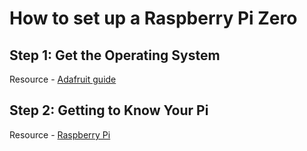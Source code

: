 # How to set up a Raspberry Pi Zero

## Step 1: Get the Operating System
Resource - [Adafruit guide](https://learn.adafruit.com/introducing-the-raspberry-pi-zero/setting-up-your-sd-card)

## Step 2: Getting to Know Your Pi 
Resource - [Raspberry Pi](https://www.raspberrypi.org/magpi-issues/MagPi40.pdf)
